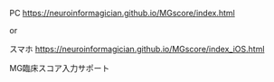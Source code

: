 PC
https://neuroinformagician.github.io/MGscore/index.html

or

スマホ
https://neuroinformagician.github.io/MGscore/index_iOS.html

MG臨床スコア入力サポート
